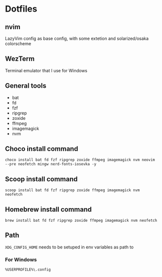 # Dotfiles

## nvim

LazyVim config as base config, with some extetion and solarized/osaka colorscheme

## WezTerm

Terminal emulator that I use for Windows

## General tools

- bat
- fd
- fzf
- ripgrep
- zoxide
- ffmpeg
- imagemagick
- nvm

## Choco install command

```
choco install bat fd fzf ripgrep zoxide ffmpeg imagemagick nvm neovim --pre neofetch mingw nerd-fonts-iosevka -y
```

## Scoop install command

```
scoop install bat fd fzf ripgrep zoxide ffmpeg imagemagick nvm neofetch
```

## Homebrew install command
```
brew install bat fd fzf ripgrep zoxide ffmpeg imagemagick nvm neofetch
```

## Path

`XDG_CONFIG_HOME` needs to be setuped in env variables as path to 

### For Windows
```
%USERPROFILE%\.config
```